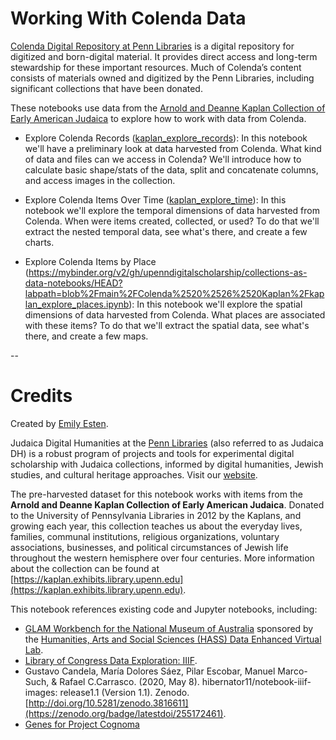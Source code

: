 # Working With Colenda Data


[Colenda Digital Repository at Penn Libraries](https://colenda.library.upenn.edu/) is a digital repository for digitized and born-digital material. It provides direct access and long-term stewardship for these important resources. Much of Colenda’s content consists of materials owned and digitized by the Penn Libraries, including significant collections that have been donated.

These notebooks use data from the [Arnold and Deanne Kaplan Collection of Early American Judaica](https://kaplan.exhibits.library.upenn.edu/) to explore how to work with data from Colenda.

* Explore Colenda Records ([kaplan_explore_records](https://mybinder.org/v2/gh/upenndigitalscholarship/collections-as-data-notebooks/HEAD?labpath=blob%2Fmain%2FColenda%2520%2526%2520Kaplan%2Fkaplan_explore_records.ipynb)): In this notebook we'll have a preliminary look at data harvested from Colenda. What kind of data and files can we access in Colenda? We'll introduce how to calculate basic shape/stats of the data, split and concatenate columns, and access images in the collection.

* Explore Colenda Items Over Time ([kaplan_explore_time](https://mybinder.org/v2/gh/upenndigitalscholarship/collections-as-data-notebooks/HEAD?labpath=blob%2Fmain%2FColenda%2520%2526%2520Kaplan%2Fkaplan_explore_time.ipynb)): In this notebook we'll explore the temporal dimensions of data harvested from Colenda. When were items created, collected, or used? To do that we'll extract the nested temporal data, see what's there, and create a few charts.

* Explore Colenda Items by Place (https://mybinder.org/v2/gh/upenndigitalscholarship/collections-as-data-notebooks/HEAD?labpath=blob%2Fmain%2FColenda%2520%2526%2520Kaplan%2Fkaplan_explore_places.ipynb): In this notebook we'll explore the spatial dimensions of data harvested from Colenda. What places are associated with these items? To do that we'll extract the spatial data, see what's there, and create a few maps.

--
# Credits

Created by [Emily Esten](https://www.library.upenn.edu/people/staff/emily-esten). 

Judaica Digital Humanities at the <a href="http://library.upenn.edu">Penn Libraries</a> (also referred to as Judaica DH) is a robust program of projects and tools for experimental digital scholarship with Judaica collections, informed by digital humanities, Jewish studies, and cultural heritage approaches. Visit our [website](judaicadh.library.upenn.edu).

The pre-harvested dataset for this notebook works with items from the **Arnold and Deanne Kaplan Collection of Early American Judaica**. Donated to the University of Pennsylvania Libraries in 2012 by the Kaplans, and growing each year, this collection teaches us about the everyday lives, families, communal institutions, religious organizations, voluntary associations,  businesses, and political circumstances of Jewish life throughout the western hemisphere over four centuries. More information about the collection can be found at [https://kaplan.exhibits.library.upenn.edu](https://kaplan.exhibits.library.upenn.edu). 

This notebook references existing code and Jupyter notebooks, including: 
* [GLAM Workbench for the National Museum of Australia](https://doi.org/10.5281/zenodo.3544747) sponsored by the [Humanities, Arts and Social Sciences (HASS) Data Enhanced Virtual Lab](https://tinker.edu.au/).
* [Library of Congress Data Exploration: IIIF](https://github.com/LibraryOfCongress/data-exploration/blob/26510c3f4da0bc85dfa87e82141173b1830e9d64/IIIF.ipynb).
* Gustavo Candela, María Dolores Sáez, Pilar Escobar, Manuel Marco-Such, & Rafael C.Carrasco. (2020, May 8). hibernator11/notebook-iiif-images: release1.1 (Version 1.1). Zenodo. [http://doi.org/10.5281/zenodo.3816611](https://zenodo.org/badge/latestdoi/255172461). 
* [Genes for Project Cognoma](https://github.com/cognoma/genes/blob/721204091a96e55de6dcad165d6d8265e67e2a48/2.process.py)
